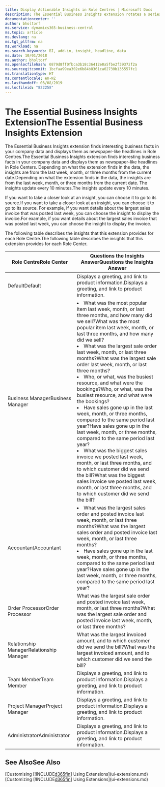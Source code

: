 ```yaml
---
title: Display Actionable Insights in Role Centres | Microsoft Docs
description: The Essential Business Insights extension rotates a series of business insights on Role Centres.
documentationcenter: ''
author: bholtorf
ms.service: dynamics365-business-central
ms.topic: article
ms.devlang: na
ms.tgt_pltfrm: na
ms.workload: na
ms.search.keywords: BI, add-in, insight, headline, data
ms.date: 10/01/2018
ms.author: bholtorf
ms.openlocfilehash: 0879d8ff0fbca3b18c36412e0a5fbe2f39372f2a
ms.sourcegitcommit: 1bcfaa99ea302e6b84b8361ca02730b135557fc1
ms.translationtype: HT
ms.contentlocale: en-NZ
ms.lasthandoff: 03/08/2019
ms.locfileid: "822258"
---
```

# <a name="the-essential-business-insights-extension"></a><span data-ttu-id="88a8e-103">The Essential Business Insights Extension</span><span class="sxs-lookup"><span data-stu-id="88a8e-103">The Essential Business Insights Extension</span></span>
<span data-ttu-id="88a8e-104">The Essential Business Insights extension finds interesting business facts in your company data and displays them as newspaper-like headlines in Role Centres.</span><span class="sxs-lookup"><span data-stu-id="88a8e-104">The Essential Business Insights extension finds interesting business facts in your company data and displays them as newspaper-like headlines in Role Centers.</span></span> <span data-ttu-id="88a8e-105">Depending on what the extension finds in the data, the insights are from the last week, month, or three months from the current date.</span><span class="sxs-lookup"><span data-stu-id="88a8e-105">Depending on what the extension finds in the data, the insights are from the last week, month, or three months from the current date.</span></span> <span data-ttu-id="88a8e-106">The insights update every 10 minutes.</span><span class="sxs-lookup"><span data-stu-id="88a8e-106">The insights update every 10 minutes.</span></span>  

<span data-ttu-id="88a8e-107">If you want to take a closer look at an insight, you can choose it to go to its source.</span><span class="sxs-lookup"><span data-stu-id="88a8e-107">If you want to take a closer look at an insight, you can choose it to go to its source.</span></span> <span data-ttu-id="88a8e-108">For example, if you want details about the largest sales invoice that was posted last week, you can choose the insight to display the invoice.</span><span class="sxs-lookup"><span data-stu-id="88a8e-108">For example, if you want details about the largest sales invoice that was posted last week, you can choose the insight to display the invoice.</span></span>

<span data-ttu-id="88a8e-109">The following table describes the insights that this extension provides for each Role Centre.</span><span class="sxs-lookup"><span data-stu-id="88a8e-109">The following table describes the insights that this extension provides for each Role Center.</span></span>

|<span data-ttu-id="88a8e-110">Role Centre</span><span class="sxs-lookup"><span data-stu-id="88a8e-110">Role Center</span></span>|<span data-ttu-id="88a8e-111">Questions the Insights Answer</span><span class="sxs-lookup"><span data-stu-id="88a8e-111">Questions the Insights Answer</span></span>|
|----|-----|
|<span data-ttu-id="88a8e-112">Default</span><span class="sxs-lookup"><span data-stu-id="88a8e-112">Default</span></span>|<span data-ttu-id="88a8e-113">Displays a greeting, and link to product information.</span><span class="sxs-lookup"><span data-stu-id="88a8e-113">Displays a greeting, and link to product information.</span></span>|
|<span data-ttu-id="88a8e-114">Business Manager</span><span class="sxs-lookup"><span data-stu-id="88a8e-114">Business Manager</span></span>|<li> <span data-ttu-id="88a8e-115">What was the most popular item last week, month, or last three months, and how many did we sell?</span><span class="sxs-lookup"><span data-stu-id="88a8e-115">What was the most popular item last week, month, or last three months, and how many did we sell?</span></span><br><li> <span data-ttu-id="88a8e-116">What was the largest sale order last week, month, or last three months?</span><span class="sxs-lookup"><span data-stu-id="88a8e-116">What was the largest sale order last week, month, or last three months?</span></span><br><li> <span data-ttu-id="88a8e-117">Who, or what, was the busiest resource, and what were the bookings?</span><span class="sxs-lookup"><span data-stu-id="88a8e-117">Who, or what, was the busiest resource, and what were the bookings?</span></span><br><li> <span data-ttu-id="88a8e-118">Have sales gone up in the last week, month, or three months, compared to the same period last year?</span><span class="sxs-lookup"><span data-stu-id="88a8e-118">Have sales gone up in the last week, month, or three months, compared to the same period last year?</span></span><br><li> <span data-ttu-id="88a8e-119">What was the biggest sales invoice we posted last week, month, or last three months, and to which customer did we send the bill?</span><span class="sxs-lookup"><span data-stu-id="88a8e-119">What was the biggest sales invoice we posted last week, month, or last three months, and to which customer did we send the bill?</span></span></li> |
|<span data-ttu-id="88a8e-120">Accountant</span><span class="sxs-lookup"><span data-stu-id="88a8e-120">Accountant</span></span>|<li> <span data-ttu-id="88a8e-121">What was the largest sales order and posted invoice last week, month, or last three months?</span><span class="sxs-lookup"><span data-stu-id="88a8e-121">What was the largest sales order and posted invoice last week, month, or last three months?</span></span><br><li> <span data-ttu-id="88a8e-122">Have sales gone up in the last week, month, or three months, compared to the same period last year?</span><span class="sxs-lookup"><span data-stu-id="88a8e-122">Have sales gone up in the last week, month, or three months, compared to the same period last year?</span></span> |
|<span data-ttu-id="88a8e-123">Order Processor</span><span class="sxs-lookup"><span data-stu-id="88a8e-123">Order Processor</span></span>| <span data-ttu-id="88a8e-124">What was the largest sale order and posted invoice last week, month, or last three months?</span><span class="sxs-lookup"><span data-stu-id="88a8e-124">What was the largest sale order and posted invoice last week, month, or last three months?</span></span>|
|<span data-ttu-id="88a8e-125">Relationship Manager</span><span class="sxs-lookup"><span data-stu-id="88a8e-125">Relationship Manager</span></span>| <span data-ttu-id="88a8e-126">What was the largest invoiced amount, and to which customer did we send the bill?</span><span class="sxs-lookup"><span data-stu-id="88a8e-126">What was the largest invoiced amount, and to which customer did we send the bill?</span></span>|
|<span data-ttu-id="88a8e-127">Team Member</span><span class="sxs-lookup"><span data-stu-id="88a8e-127">Team Member</span></span>| <span data-ttu-id="88a8e-128">Displays a greeting, and link to product information.</span><span class="sxs-lookup"><span data-stu-id="88a8e-128">Displays a greeting, and link to product information.</span></span>|
|<span data-ttu-id="88a8e-129">Project Manager</span><span class="sxs-lookup"><span data-stu-id="88a8e-129">Project Manager</span></span>| <span data-ttu-id="88a8e-130">Displays a greeting, and link to product information.</span><span class="sxs-lookup"><span data-stu-id="88a8e-130">Displays a greeting, and link to product information.</span></span>|
|<span data-ttu-id="88a8e-131">Administrator</span><span class="sxs-lookup"><span data-stu-id="88a8e-131">Administrator</span></span>| <span data-ttu-id="88a8e-132">Displays a greeting, and link to product information.</span><span class="sxs-lookup"><span data-stu-id="88a8e-132">Displays a greeting, and link to product information.</span></span>|

## <a name="see-also"></a><span data-ttu-id="88a8e-133">See Also</span><span class="sxs-lookup"><span data-stu-id="88a8e-133">See Also</span></span>
<span data-ttu-id="88a8e-134">[Customising [!INCLUDE[d365fin](includes/d365fin_md.md)] Using Extensions](ui-extensions.md)</span><span class="sxs-lookup"><span data-stu-id="88a8e-134">[Customizing [!INCLUDE[d365fin](includes/d365fin_md.md)] Using Extensions](ui-extensions.md)</span></span>
